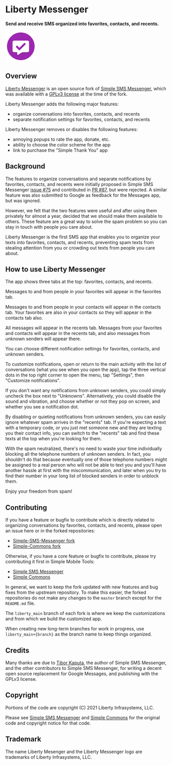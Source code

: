 # Liberty Messenger

**Send and receive SMS organized into favorites, contacts, and recents.**

<img alt="Logo" src="app_icon_96x96.png" width="96"/>

## Overview

[Liberty Messenger](https://github.com/libertyio/Simple-SMS-Messenger) is an open source fork of [Simple SMS Messenger](https://github.com/SimpleMobileTools/Simple-SMS-Messenger), which was available with a [GPLv3 license](https://www.gnu.org/licenses/gpl-3.0.html) at the time of the
fork.

Liberty Messenger adds the following major features:

* organize conversations into favorites, contacts, and recents
* separate notification settings for favorites, contacts, and recents

Liberty Messenger removes or disables the following features:

* annoying popups to rate the app, donate, etc.
* ability to choose the color scheme for the app
* link to purchase the "Simple Thank You" app

## Background

The features to organize conversations and separate notifications by favorites, contacts,
and recents were initially proposed in Simple SMS Messenger [issue #75](https://github.com/SimpleMobileTools/Simple-SMS-Messenger/issues/75)
and contributed in [PR #87](https://github.com/SimpleMobileTools/Simple-SMS-Messenger/pull/87),
but were rejected. A similar feature was also submitted to Google as feedback for the Messages
app, but was ignored.

However, we felt that the two features were useful and after using them privately for
almost a year, decided that we should make them available to others. These feature are
a great way to solve the spam problem so you can stay in touch with people you care about.

Liberty Messenger is the first SMS app that enables you to organize your texts into
favorites, contacts, and recents, preventing spam texts from stealing attention from you
or crowding out texts from people you care about.

## How to use Liberty Messenger

The app shows three tabs at the top: favorites, contacts, and recents.

Messages to and from people in your favorites will appear in the favorites tab.

Messages to and from people in your contacts will appear in the contacts tab.
Your favorites are also in your contacts so they will appear in the contacts tab also.

All messages will appear in the recents tab. Messages from your favorites and contacts
will appear in the recents tab, and also messages from unknown senders will appear there.

You can choose different notification settings for favorites, contacts, and unknown senders.

To customize notifications, open or return to the main activity with the list of conversations
(what you see when you open the app), tap the three vertical dots
in the top right corner to open the menu, tap "Settings", then "Customize notifications".

If you don't want any notifications from unknown senders, you could simply uncheck the box
next to "Unknowns". Alternatively, you could disable the sound and vibration, and choose
whether or not they pop on screen, and whether you see a notification dot.

By disabling or quieting notifications from unknown senders, you can easily ignore whatever
spam arrives in the "recents" tab. If you're expecting a text with a temporary code, or you
just met someone new and they are texting you their contact info, you can switch to the
"recents" tab and find these texts at the top when you're looking for them.

With the spam neutralized, there's no need to waste your time individually blocking all the
telephone numbers of unknown senders. In fact, you shouldn't do that because eventually one
of those telephone numbers might be assigned to a real person who will not be able to text you
and you'll have another hassle at first with the miscommunication, and later when you try
to find their number in your long list of blocked senders in order to unblock them.

Enjoy your freedom from spam!

## Contributing

If you have a feature or bugfix to contribute which is directly related to organizing conversations
by favorites, contacts, and recents, please open an issue here or in the forked repositories:

* [Simple-SMS-Messenger fork](https://github.com/libertyio/Simple-SMS-Messenger)
* [Simple-Commons fork](https://github.com/libertyio/Simple-Commons)

Otherwise, if you have a core feature or bugfix to contribute, please try contributing it first in
Simple Mobile Tools:

* [Simple SMS Messenger](https://github.com/SimpleMobileTools/Simple-SMS-Messenger)
* [Simple Commons](https://github.com/SimpleMobileTools/Simple-Commons)

In general, we want to keep the fork updated with new features and bug fixes from the upstream
repository. To make this easier, the forked repositories do not make any changes to the `master` branch
except for the `README.md` file.

The `liberty_main` branch of each fork is where we keep the customizations and from which we build the customized app.

When creating new long-term branches for work in progress, use `liberty_main+{branch}` as the branch name
to keep things organized.

## Credits

Many thanks are due to [Tibor Kaputa](https://github.com/tibbi), the author of Simple SMS Messenger,
and the other contributors to Simple SMS Messenger,
for writing a decent open source replacement for Google Messages, and publishing with the GPLv3 license.

## Copyright

Portions of the code are copyright (C) 2021 Liberty Infrasystems, LLC.

Please see [Simple SMS Messenger](https://github.com/SimpleMobileTools/Simple-SMS-Messenger) and
[Simple Commons](https://github.com/SimpleMobileTools/Simple-Commons) for the original
code and copyright notice for that code.

## Trademark

The name Liberty Mesenger and the Liberty Messenger logo are trademarks of Liberty Infrasystems, LLC.

